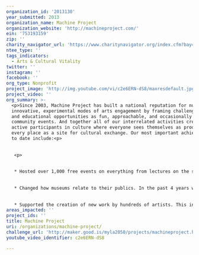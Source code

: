 ```yaml
---
organization_id: '2013130'
year_submitted: 2013
organization_name: Machine Project
organization_website: 'http://machineproject.com/'
ein: '753193159'
zip: ''
charity_navigator_url: 'https://www.charitynavigator.org/index.cfm?bay=search.profile&ein=753193159'
ntee_type: ''
tags_indicators:
  - Arts & Cultural Vitality
twitter: ''
instagram: ''
facebook: ''
org_type: Nonprofit
project_image: 'http://img.youtube.com/vi/c2e6ERN-dS8/maxresdefault.jpg'
project_video: ''
org_summary: >-
  <p>Since 2003, Machine Project has built a national reputation for nurturing
  innovative, experimental modes of arts engagement by framing challenging arts
  and educational opportunities as fun, approachable, and occasionally bizarre
  community events. And together all of our interrelated activities create
  active participants in culture where everyone sees themselves as producers and
  every place as a site for cultural exchange. Our most important achievements
  to date include:<p>
   
   
   <p>
   
   
   * Hosted over 1,000 free events on everything from lectures on the sex life of sea slugs, butter-making aerobics, poetry readings, and mind-reading workshops. <p>
   
   
   * Changed how museums relate to their publics. In the past 4 years we have partnered with major cultural institutions (LACMA, Hammer Museum, Walker Art Center) to develop and execute a replicable model for how artists and small organizations can work with larger institutions to break down participation barriers.<p>
   
   
   * Supported the creation of new work by hundreds of artists. This includes direct financial support, often presenting their first solo show or first museum show and providing professional video documentation of their work. <p>
areas_impacted: ''
project_ids: ''
title: Machine Project
uri: /organizations/machine-project/
challenge_url: 'http://maker.good.is/myla2050/projects/machineproject.html'
youtube_video_identifier: c2e6ERN-dS8

---
```

